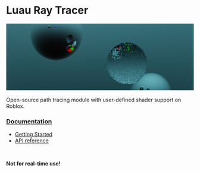 # Luau Ray Tracer

![Path traced image with glass and mirror shaders](example.png)

Open-source path tracing module with user-defined shader support on Roblox.

### [Documentation](https://tenx29.github.io/luau-ray-tracer/)

* [Getting Started](https://tenx29.github.io/luau-ray-tracer/getting-started/installation/)
* [API reference](https://tenx29.github.io/luau-ray-tracer/api-reference/render-pipeline/)

<br>

**Not for real-time use!**